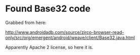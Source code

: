 # Found Base32 code

Grabbed from here:

http://www.androidadb.com/source/zirco-browser-read-only/src/org/emergent/android/weave/client/Base32.java.html

Apparently Apache 2 license, so here it is.

